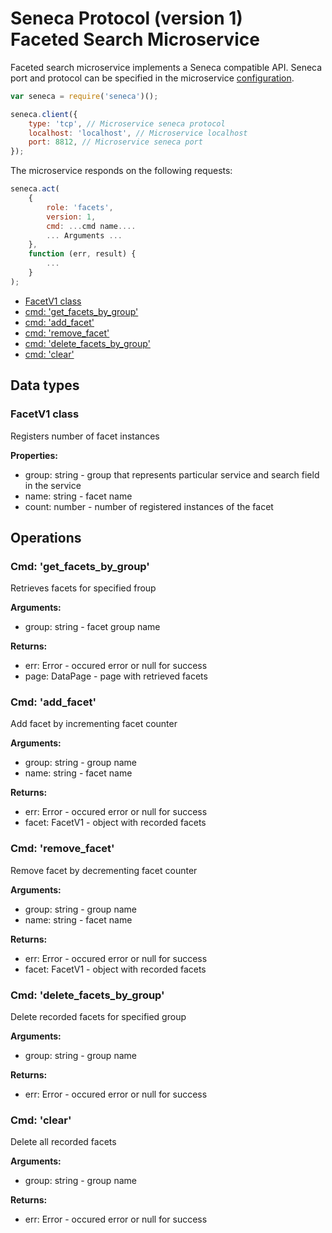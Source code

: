 # Seneca Protocol (version 1) <br/> Faceted Search Microservice

Faceted search microservice implements a Seneca compatible API. 
Seneca port and protocol can be specified in the microservice [configuration](Configuration.md/#api_seneca). 

```javascript
var seneca = require('seneca')();

seneca.client({
    type: 'tcp', // Microservice seneca protocol
    localhost: 'localhost', // Microservice localhost
    port: 8812, // Microservice seneca port
});
```

The microservice responds on the following requests:

```javascript
seneca.act(
    {
        role: 'facets',
        version: 1,
        cmd: ...cmd name....
        ... Arguments ...
    },
    function (err, result) {
        ...
    }
);
```

* [FacetV1 class](#class1)
* [cmd: 'get_facets_by_group'](#operation1)
* [cmd: 'add_facet'](#operation2)
* [cmd: 'remove_facet'](#operation3)
* [cmd: 'delete_facets_by_group'](#operation4)
* [cmd: 'clear'](#operation5)

## Data types

### <a name="class1"></a> FacetV1 class

Registers number of facet instances

**Properties:**
- group: string - group that represents particular service and search field in the service
- name: string - facet name
- count: number - number of registered instances of the facet

## Operations

### <a name="operation1"></a> Cmd: 'get\_facets\_by\_group'

Retrieves facets for specified froup

**Arguments:** 
- group: string - facet group name

**Returns:**
- err: Error - occured error or null for success
- page: DataPage<FacetV1> - page with retrieved facets

### <a name="operation2"></a> Cmd: 'add_facet'

Add facet by incrementing facet counter

**Arguments:** 
- group: string - group name
- name: string - facet name

**Returns:**
- err: Error - occured error or null for success
- facet: FacetV1 - object with recorded facets

### <a name="operation3"></a> Cmd: 'remove_facet'

Remove facet by decrementing facet counter

**Arguments:** 
- group: string - group name
- name: string - facet name

**Returns:**
- err: Error - occured error or null for success
- facet: FacetV1 - object with recorded facets

### <a name="operation4"></a> Cmd: 'delete\_facets\_by\_group'

Delete recorded facets for specified group

**Arguments:** 
- group: string - group name

**Returns:**
- err: Error - occured error or null for success

### <a name="operation5"></a> Cmd: 'clear'

Delete all recorded facets

**Arguments:** 
- group: string - group name

**Returns:**
- err: Error - occured error or null for success
